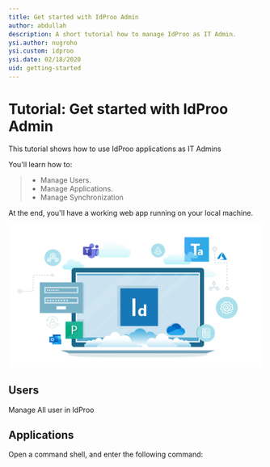 ```yaml
---
title: Get started with IdProo Admin
author: abdullah
description: A short tutorial how to manage IdProo as IT Admin. 
ysi.author: nugroho
ysi.custom: idproo
ysi.date: 02/18/2020
uid: getting-started
---
```

# Tutorial: Get started with IdProo Admin

This tutorial shows how to use IdProo applications as IT Admins

You'll learn how to:
 
> * Manage Users.
> * Manage Applications.
> * Manage Synchronization 

At the end, you'll have a working web app running on your local machine.

![Web app idproo page](_static/idproo.svg?sanitize=true)

## Users
Manage All user in IdProo

## Applications
Open a command shell, and enter the following command:

